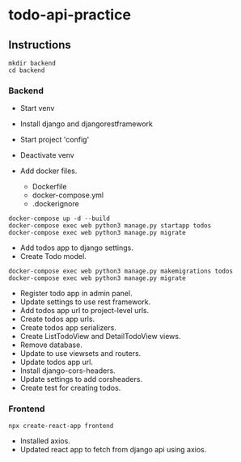 # todo-api-practice

## Instructions

```
mkdir backend
cd backend
```

### Backend

- Start venv
- Install django and djangorestframework
- Start project 'config'
- Deactivate venv

- Add docker files.
  - Dockerfile
  - docker-compose.yml
  - .dockerignore

```
docker-compose up -d --build
docker-compose exec web python3 manage.py startapp todos
docker-compose exec web python3 manage.py migrate
```

- Add todos app to django settings.
- Create Todo model.

```
docker-compose exec web python3 manage.py makemigrations todos
docker-compose exec web python3 manage.py migrate
```

- Register todo app in admin panel.
- Update settings to use rest framework.
- Add todos app url to project-level urls.
- Create todos app urls.
- Create todos app serializers.
- Create ListTodoView and DetailTodoView views.
- Remove database.
- Update to use viewsets and routers.
- Update todos app url.
- Install django-cors-headers.
- Update settings to add corsheaders.
- Create test for creating todos.

### Frontend

```
npx create-react-app frontend
```

- Installed axios.
- Updated react app to fetch from django api using axios.
